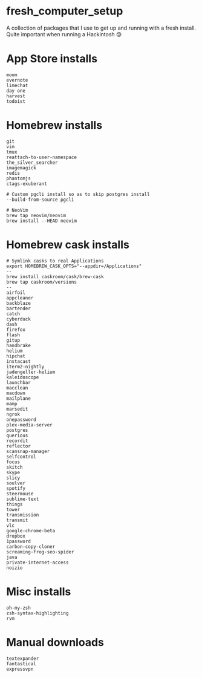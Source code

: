 # fresh_computer_setup
A collection of packages that I use to get up and running with a fresh install. Quite important when running a Hackintosh :sweat:

# App Store installs

```
moom
evernote
limechat
day one
harvest
todoist
```

# Homebrew installs

```
git 
vim 
tmux 
reattach-to-user-namespace 
the_silver_searcher 
imagemagick 
redis
phantomjs
ctags-exuberant

# Custom pgcli install so as to skip postgres install
--build-from-source pgcli

# NeoVim
brew tap neovim/neovim
brew install --HEAD neovim
```

# Homebrew cask installs

```
# Symlink casks to real Applications
export HOMEBREW_CASK_OPTS="--appdir=/Applications"
--
brew install caskroom/cask/brew-cask
brew tap caskroom/versions
--
airfoil
appcleaner
backblaze
bartender
catch
cyberduck
dash
firefox
flash
gitup
handbrake
helium
hipchat
instacast
iterm2-nightly
jadengeller-helium
kaleidoscope
launchbar
macclean
macdown
mailplane
mamp
marsedit
ngrok
onepassword
plex-media-server
postgres
querious
recordit
reflector
scansnap-manager
selfcontrol
focus
skitch
skype
slicy
soulver
spotify
steermouse
sublime-text
things
tower
transmission
transmit
vlc
google-chrome-beta
dropbox
1password
carbon-copy-cloner
screaming-frog-seo-spider
java
private-internet-access
noizio
```

# Misc installs

```
oh-my-zsh
zsh-syntax-highlighting
rvm
```

# Manual downloads

```
textexpander
fantastical
expressvpn
```
